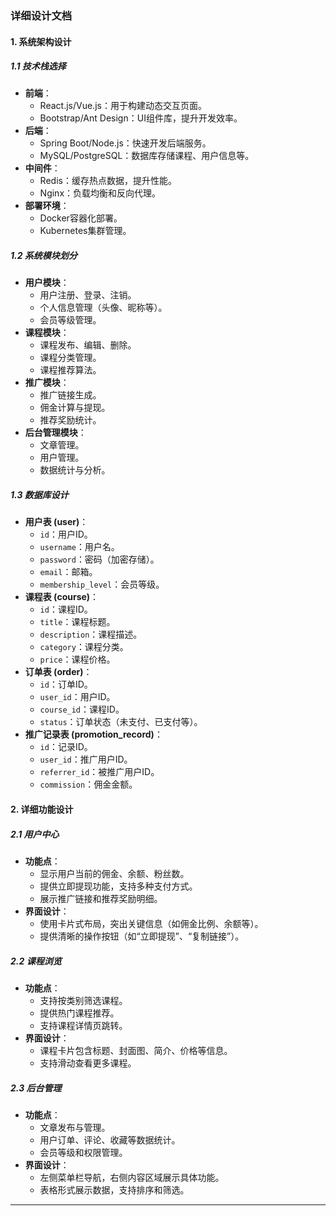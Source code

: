 ### 详细设计文档

#### 1. 系统架构设计
##### 1.1 技术栈选择
- **前端**：
    - React.js/Vue.js：用于构建动态交互页面。
    - Bootstrap/Ant Design：UI组件库，提升开发效率。
- **后端**：
    - Spring Boot/Node.js：快速开发后端服务。
    - MySQL/PostgreSQL：数据库存储课程、用户信息等。
- **中间件**：
    - Redis：缓存热点数据，提升性能。
    - Nginx：负载均衡和反向代理。
- **部署环境**：
    - Docker容器化部署。
    - Kubernetes集群管理。

##### 1.2 系统模块划分
- **用户模块**：
    - 用户注册、登录、注销。
    - 个人信息管理（头像、昵称等）。
    - 会员等级管理。
- **课程模块**：
    - 课程发布、编辑、删除。
    - 课程分类管理。
    - 课程推荐算法。
- **推广模块**：
    - 推广链接生成。
    - 佣金计算与提现。
    - 推荐奖励统计。
- **后台管理模块**：
    - 文章管理。
    - 用户管理。
    - 数据统计与分析。

##### 1.3 数据库设计
- **用户表 (user)**：
    - `id`：用户ID。
    - `username`：用户名。
    - `password`：密码（加密存储）。
    - `email`：邮箱。
    - `membership_level`：会员等级。
- **课程表 (course)**：
    - `id`：课程ID。
    - `title`：课程标题。
    - `description`：课程描述。
    - `category`：课程分类。
    - `price`：课程价格。
- **订单表 (order)**：
    - `id`：订单ID。
    - `user_id`：用户ID。
    - `course_id`：课程ID。
    - `status`：订单状态（未支付、已支付等）。
- **推广记录表 (promotion_record)**：
    - `id`：记录ID。
    - `user_id`：推广用户ID。
    - `referrer_id`：被推广用户ID。
    - `commission`：佣金金额。

#### 2. 详细功能设计
##### 2.1 用户中心
- **功能点**：
    - 显示用户当前的佣金、余额、粉丝数。
    - 提供立即提现功能，支持多种支付方式。
    - 展示推广链接和推荐奖励明细。
- **界面设计**：
    - 使用卡片式布局，突出关键信息（如佣金比例、余额等）。
    - 提供清晰的操作按钮（如“立即提现”、“复制链接”）。

##### 2.2 课程浏览
- **功能点**：
    - 支持按类别筛选课程。
    - 提供热门课程推荐。
    - 支持课程详情页跳转。
- **界面设计**：
    - 课程卡片包含标题、封面图、简介、价格等信息。
    - 支持滑动查看更多课程。

##### 2.3 后台管理
- **功能点**：
    - 文章发布与管理。
    - 用户订单、评论、收藏等数据统计。
    - 会员等级和权限管理。
- **界面设计**：
    - 左侧菜单栏导航，右侧内容区域展示具体功能。
    - 表格形式展示数据，支持排序和筛选。

---